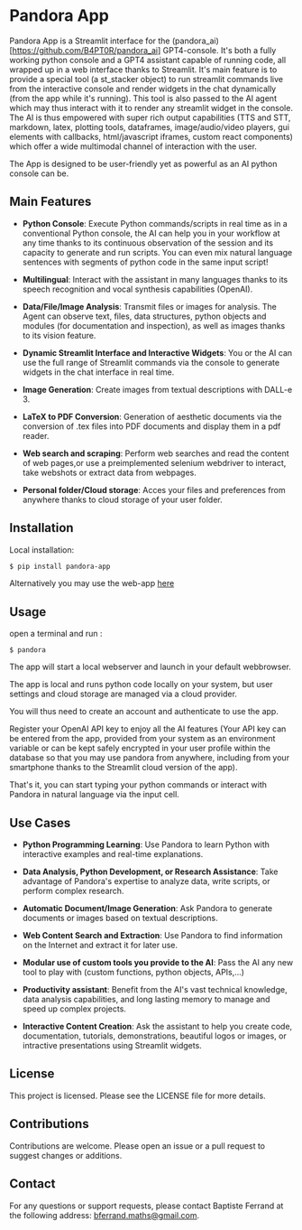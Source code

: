 
# Pandora App

Pandora App is a Streamlit interface for the (pandora_ai)[https://github.com/B4PT0R/pandora_ai] GPT4-console. It's both a fully working python console and a GPT4 assistant capable of running code, all wrapped up in a web interface thanks to Streamlit. It's main feature is to provide a special tool (a st_stacker object) to run streamlit commands live from the interactive console and render widgets in the chat dynamically (from the app while it's running). This tool is also passed to the AI agent which may thus interact with it to render any streamlit widget in the console. The AI is thus empowered with super rich output capabilities (TTS and STT, markdown, latex, plotting tools, dataframes, image/audio/video players, gui elements with callbacks, html/javascript iframes, custom react components) which offer a wide multimodal channel of interaction with the user.

The App is designed to be user-friendly yet as powerful as an AI python console can be.

## Main Features

- **Python Console**: Execute Python commands/scripts in real time as in a conventional Python console, the AI can help you in your workflow at any time thanks to its continuous observation of the session and its capacity to generate and run scripts. You can even mix natural language sentences with segments of python code in the same input script!

- **Multilingual**: Interact with the assistant in many languages thanks to its speech recognition and vocal synthesis capabilities (OpenAI).

- **Data/File/Image Analysis**: Transmit files or images for analysis. The Agent can observe text, files, data structures, python objects and modules (for documentation and inspection), as well as images thanks to its vision feature.

- **Dynamic Streamlit Interface and Interactive Widgets**: You or the AI can use the full range of Streamlit commands via the console to generate widgets in the chat interface in real time.

- **Image Generation**: Create images from textual descriptions with DALL-e 3.

- **LaTeX to PDF Conversion**: Generation of aesthetic documents via the conversion of .tex files into PDF documents and display them in a pdf reader.

- **Web search and scraping**: Perform web searches and read the content of web pages,or use a preimplemented selenium webdriver to interact, take webshots or extract data from webpages.

- **Personal folder/Cloud storage**: Acces your files and preferences from anywhere thanks to cloud storage of your user folder.

## Installation

Local installation:
```bash
$ pip install pandora-app
```

Alternatively you may use the web-app [here](https://pandora-ai.streamlit.app/)

## Usage

open a terminal and run :

```
$ pandora
```

The app will start a local webserver and launch in your default webbrowser.

The app is local and runs python code locally on your system, but user settings and cloud storage are managed via a cloud provider.

You will thus need to create an account and authenticate to use the app.

Register your OpenAI API key to enjoy all the AI features (Your API key can be entered from the app, provided from your system as an environment variable or can be kept safely encrypted in your user profile within the database so that you may use pandora from anywhere, including from your smartphone thanks to the Streamlit cloud version of the app).

That's it, you can start typing your python commands or interact with Pandora in natural language via the input cell.

## Use Cases

- **Python Programming Learning**: Use Pandora to learn Python with interactive examples and real-time explanations.

- **Data Analysis, Python Development, or Research Assistance**: Take advantage of Pandora's expertise to analyze data, write scripts, or perform complex research.

- **Automatic Document/Image Generation**: Ask Pandora to generate documents or images based on textual descriptions.

- **Web Content Search and Extraction**: Use Pandora to find information on the Internet and extract it for later use.

- **Modular use of custom tools you provide to the AI**: Pass the AI any new tool to play with (custom functions, python objects, APIs,...)

- **Productivity assistant**: Benefit from the AI's vast technical knowledge, data analysis capabilities, and long lasting memory to manage and speed up complex projects.

- **Interactive Content Creation**: Ask the assistant to help you create code, documentation, tutorials, demonstrations, beautiful logos or images, or intractive presentations using Streamlit widgets.


## License

This project is licensed. Please see the LICENSE file for more details.

## Contributions

Contributions are welcome. Please open an issue or a pull request to suggest changes or additions.

## Contact

For any questions or support requests, please contact Baptiste Ferrand at the following address: bferrand.maths@gmail.com.
